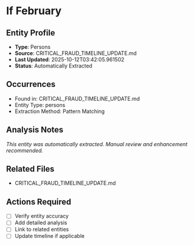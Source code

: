 # If February

## Entity Profile
- **Type**: Persons
- **Source**: CRITICAL_FRAUD_TIMELINE_UPDATE.md
- **Last Updated**: 2025-10-12T03:42:05.961502
- **Status**: Automatically Extracted

## Occurrences
- Found in: CRITICAL_FRAUD_TIMELINE_UPDATE.md
- Entity Type: persons
- Extraction Method: Pattern Matching

## Analysis Notes
*This entity was automatically extracted. Manual review and enhancement recommended.*

## Related Files
- CRITICAL_FRAUD_TIMELINE_UPDATE.md

## Actions Required
- [ ] Verify entity accuracy
- [ ] Add detailed analysis
- [ ] Link to related entities
- [ ] Update timeline if applicable
